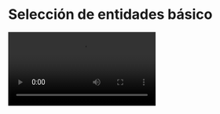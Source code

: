 # Selección de entidades básico

<video controls><source src="https://digi21.blob.core.windows.net/videos-ayuda/desarrollo/20.%20Seleccion%20de%20entidades%20basico.mp4" type="video/mp4"></video>



